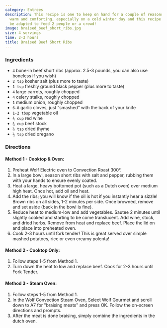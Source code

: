 ```yaml
---
category: Entrees
description: This recipe is one to keep on hand for a couple of reasons, it is so
  warm and comforting, especially on a cold winter day and this recipe can easily
  be adapted to feed 2 people or a crowd!
image: braised_beef_short_ribs.jpg
size: 4 servings
time: 2-3 hours
title: Braised Beef Short Ribs
---
```

### Ingredients

* `4` bone-in beef short ribs (approx. 2.5-3 pounds, you can also use boneless if you wish)
* `2 tsp` kosher salt (plus more to taste)
* `1 tsp` freshly ground black pepper (plus more to taste)
* `4` large carrots, roughly chopped
* `4` celery stalks, roughly chopped
* `1` medium onion, roughly chopped
* `6-8` garlic cloves, just “smashed” with the back of your knife
* `1-2 tbsp` vegetable oil
* `¾ cup` red wine
* `¾ cup` beef stock
* `½ tsp` dried thyme
* `½ tsp` dried oregano

### Directions

#### Method 1 - Cooktop & Oven:

1. Preheat Wolf Electric oven to Convection Roast 300°.
2. In a large bowl, season short ribs with salt and pepper, rubbing them with your hands to ensure evenly coated.
3. Heat a large, heavy bottomed pot (such as a Dutch oven) over medium high heat. Once hot, add oil and heat.
4. Add the ribs; you will know if the oil is hot if you instantly hear a sizzle! Brown ribs on all sides, 1-2 minutes per side. Once browned, remove and set aside (back in the bowl is fine).
5. Reduce heat to medium-low and add vegetables. Sautee 2 minutes until slightly cooked and starting to be come translucent. Add wine, stock, and dried herbs. Remove from heat and replace beef. Place the lid on and place into preheated oven.
6. Cook 2-3 hours until fork tender! This is great served over simple mashed potatoes, rice or even creamy polenta!

#### Method 2 - Cooktop Only:

1. Follow steps 1-5 from Method 1.
2. Turn down the heat to low and replace beef. Cook for 2-3 hours until Fork Tender.

#### Method 3 - Steam Oven:

1. Follow steps 1-5 from Method 1.
2. In the Wolf Convection Steam Oven, Select Wolf Gourmet and scroll down to A7 for "braising meats" and press OK. Follow the on-screen directions and prompts.
3. After the meat is done braising, simply combine the ingredients in the dutch oven.